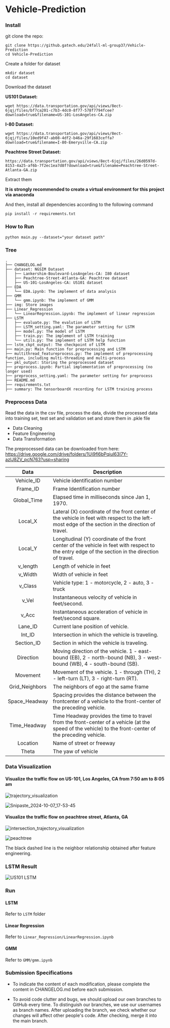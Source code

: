 # Vehicle-Prediction

### Install

git clone the repo:

```
git clone https://github.gatech.edu/24fall-ml-group37/Vehicle-Prediction
cd Vehicle-Prediction
```

Create a folder for dataset

```
mkdir dataset
cd dataset
```

Download the dataset

**US101 Dataset:**

```
wget https://data.transportation.gov/api/views/8ect-6jqj/files/bf7ca201-c7b3-4dc0-8f77-578f7794fcee?download=true&filename=US-101-LosAngeles-CA.zip
```

**I-80 Dataset:**

```
wget https://data.transportation.gov/api/views/8ect-6jqj/files/10ed9f47-ab08-4df2-b46a-29f1683ceffa?download=true&filename=I-80-Emeryville-CA.zip
```

**Peachtree Street Dataset:**

```
https://data.transportation.gov/api/views/8ect-6jqj/files/26d0597d-8153-4a25-af6b-7f2ec1ea7d8f?download=true&filename=Peachtree-Street-Atlanta-GA.zip
```

Extract them

**It is strongly recommended to create a virtual environment for this project via anaconda**

And then, install all dependencies according to the following command

```
pip install -r requirements.txt
```

### How to Run

```
python main.py --dataset="your dataset path"
```

### Tree
```
.
├── CHANGELOG.md
├── dataset: NGSIM Dataset
│   ├── Lankershim-Boulevard-LosAngeles-CA: I80 dataset
│   ├── Peachtree-Street-Atlanta-GA: Peachtree dataset
│   ├── US-101-LosAngeles-CA: US101 dataset
├── EDA
│   └── EDA.ipynb: The implement of data analysis
├── GMM
│   └── gmm.ipynb: The implement of GMM
├── img: Store images
├── Linear_Regression
│   └── LinearRegression.ipynb: The implement of linear regression
├── LSTM
│   ├── evaluate.py: The evalution of LSTM
│   ├── LSTM_setting.yaml: The parameter setting for LSTM
│   ├── model.py: The model of LSTM
│   ├── train.py: The implement of LSTM training
│   └── utils.py: The implement of LSTM help function
├── lstm_ckpt_output: The checkpoint of LSTM
├── main.py: Main function for preprocessing and LSTM
├── multithread_featureprocess.py: The implement of preprocessing function, including multi-threading and multi-process
├── pkl_output: Storing the preprocessed dataset
├── preprocess.ipynb: Partial implementation of preprocessing (no longer used)
├── preprocess_setting.yaml: The parameter setting for preprocess
├── README.md
├── requirements.txt
├── summary: The tensorboardX recording for LSTM training process
```
### Preprocess Data

Read the data in the csv file, process the data, divide the processed data into training set, test set and validation set and store them in .pkle file
- Data Cleaning
- Feature Engineering
- Data Transformation

The preprocessed data can be downloaded from here: https://drive.google.com/drive/folders/1Ui9fl6bPqiul63I7Y-azlJ8ZV_pcN763?usp=sharing

|      Data      | Description                                                  |
| :------------: | ------------------------------------------------------------ |
|   Vehicle_ID   | Vehicle identification number                                |
|    Frame_ID    | Frame Identification number                                  |
|  Global_Time   | Elapsed time in milliseconds since Jan 1, 1970.              |
|    Local_X     | Lateral (X) coordinate of the front center of the vehicle in feet with respect to the left-most edge of the section in the direction of travel. |
|    Local_Y     | Longitudinal (Y) coordinate of the front center of the vehicle in feet with respect to the entry edge of the section in the direction of travel. |
|    v_length    | Length of vehicle in feet                                    |
|    v_Width     | Width of vehicle in feet                                     |
|    v_Class     | Vehicle type: 1 - motorcycle, 2 - auto, 3 - truck            |
|     v_Vel      | Instantaneous velocity of vehicle in feet/second.            |
|     v_Acc      | Instantaneous acceleration of vehicle in feet/second square. |
|    Lane_ID     | Current lane position of vehicle.                            |
|     Int_ID     | Intersection in which the vehicle is traveling.              |
|   Section_ID   | Section in which the vehicle is traveling.                   |
|   Direction    | Moving direction of the vehicle. 1 - east-bound (EB), 2 - north-bound (NB), 3 - west-bound (WB), 4 - south-bound (SB). |
|    Movement    | Movement of the vehicle. 1 - through (TH), 2 - left-turn (LT), 3 - right-turn (RT). |
| Grid_Neighbors | The neighbors of ego at the same frame                       |
| Space_Headway  | Spacing provides the distance between the frontcenter of a vehicle to the front-center of the preceding vehicle. |
|  Time_Headway  | Time Headway provides the time to travel from the front-center of a vehicle (at the speed of the vehicle) to the front-center of the preceding vehicle. |
|    Location    | Name of street or freeway                                    |
|     Theta      | The yaw of vehicle                                           |



### Data Visualization

#### Visualize the traffic flow on US-101, Los Angeles, CA from 7:50 am to 8:05 am

![trajectory_visualization](./img/trajectory_visualization.gif)

![Snipaste_2024-10-07_17-53-45](./img/Snipaste_2024-10-07_17-53-45.png)

#### Visualize the traffic flow on peachtree street, Atlanta, GA

![intersection_trajectory_visualization](./img/intersection_trajectory_visualization.gif)

![peachtree](./img/peachtree_intersection.png)

The black dashed line is the neighbor relationship obtained after feature engineering.

### LSTM Result
![US101 LSTM](./img/highway_trajectory_visualization.gif)

### Run

#### LSTM
Refer to `LSTM` folder

#### Linear Regression
Refer to `Linear_Regression/LinearRegression.ipynb`

#### GMM
Refer to `GMM/gmm.ipynb`

### Submission Specifications

- To indicate the content of each modification, please complete the content in CHANGELOG.md before each submission.

- To avoid code clutter and bugs, we should upload our own branches to GitHub every time. To distinguish our branches, we use our usernames as branch names. After uploading the branch, we check whether our changes will affect other people's code. After checking, merge it into the main branch.
